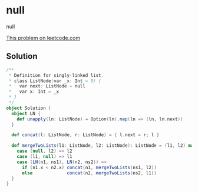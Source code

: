# null

null

[This problem on leetcode.com](https://leetcode.com/problems/merge-two-sorted-lists)

## Solution

```scala
/**
 * Definition for singly-linked list.
 * class ListNode(var _x: Int = 0) {
 *   var next: ListNode = null
 *   var x: Int = _x
 * }
 */
object Solution {
  object LN {
    def unapply(ln: ListNode) = Option(ln).map(ln => (ln, ln.next))
  }

  def concat(l: ListNode, r: ListNode) = { l.next = r; l }

  def mergeTwoLists(l1: ListNode, l2: ListNode): ListNode = (l1, l2) match {
    case (null, l2) => l2
    case (l1, null) => l1
    case (LN(n1, ns1), LN(n2, ns2)) =>
      if (n1.x < n2.x) concat(n1, mergeTwoLists(ns1, l2))
      else             concat(n2, mergeTwoLists(ns2, l1))
  }
}
```
